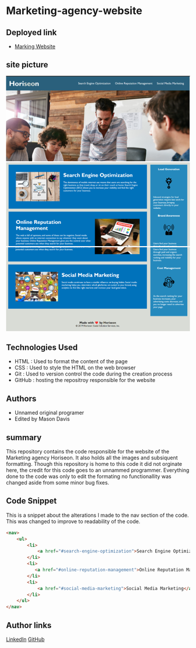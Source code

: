 # Marketing-agency-website

## Deployed link
* [Marking Website](https://md7113.github.io/Marketing-agency-website/)

## site picture
![site](site-pic-1.png)
![site](site-pic-2.png)
![site](site-pic-3.png)

## Technologies Used
- HTML : Used to format the content of the page
- CSS : Used to style the HTML on the web browser
- Git : Used to version control the code during the creation process
- GitHub : hosting the repositroy responsible for the website

## Authors
- Unnamed original programer
- Edited by Mason Davis

## summary
This repository contains the code responsible for the website of the Marketing agency Horiseon. It also holds all the images and subsiquent formatting. Though this repository is home to this code it did not orginate here, the credit for this code goes to an unnammed programmer. Everything done to the code was only to edit the formating no functionallity was changed aside from some minor bug fixes.

## Code Snippet
This is a snippet about the alterations I made to the nav section of the code. This was changed to improve to readability of the code. 

```html
<nav>
    <ul>
        <li>
            <a href="#search-engine-optimization">Search Engine Optimization</a>
        </li>
        <li>
           <a href="#online-reputation-management">Online Reputation Management</a>
        </li>
        <li>
            <a href="#social-media-marketing">Social Media Marketing</a>
        </li>
    </ul>
</nav>
```


## Author links
[LinkedIn](https://www.linkedin.com/in/davis-mason-t/)
[GitHub](https://github.com/Md7113)